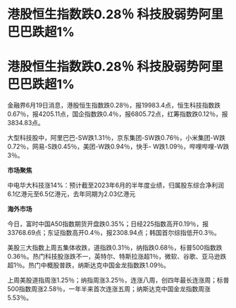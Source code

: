 # 港股恒生指数跌0.28％ 科技股弱势阿里巴巴跌超1%

# 港股恒生指数跌0.28％ 科技股弱势阿里巴巴跌超1%

金融界6月19日消息，港股恒生指数跌0.28％，报19983.4点，恒生科技指数跌0.67％，报4205.11点，国企指数跌0.4％，报6805.72点，红筹指数跌0.12％，报3834.83点。

大型科技股中，阿里巴巴-SW跌1.31％，京东集团-SW跌0.76％，小米集团-W跌0.72％，网易-S跌0.45％，美团-W跌0.94％，快手-
W跌1.09％，哔哩哔哩-W跌3％。

**市场聚焦**

中电华大科技涨14%：预计截至2023年6月的半年度业绩，归属股东综合净利润6.1亿港元至6.5亿港元，去年同期为2.03亿港元

**海外市场**

今日，富时中国A50指数期货开盘跌0.35%；日经225指数高开0.19％，报33768.69点；东证指数高开0.4％，报2308.94点；韩国首尔综指低开0.3％。

美股三大指数上周五集体收跌，道指跌0.31％，纳指跌0.68％，标普500指数跌0.36％。热门科技股涨跌不一，英特尔、特斯拉涨超1％，微软、谷歌、亚马逊跌超1％。热门中概股普跌，纳斯达克中国金龙指数跌1.09％。

上周美股道指周涨1.25％；纳指周涨3.25％，连涨八周，创四年最长连涨周；标普500指数周涨2.58％，一年半来首次连涨五周；纳斯达克中国金龙指数周涨5.53％。

